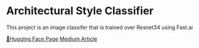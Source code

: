# Architectural Style Classifier

This project is an image classifer that is trained over Resnet34 using Fast.ai

[🤗Hugging Face Page](https://huggingface.co/spaces/cansoysall/architectural-style-classifier)
[Medium Article](https://medium.com/@can.soysal1/architectural-style-classifier-6ff2a2f7e60d)

